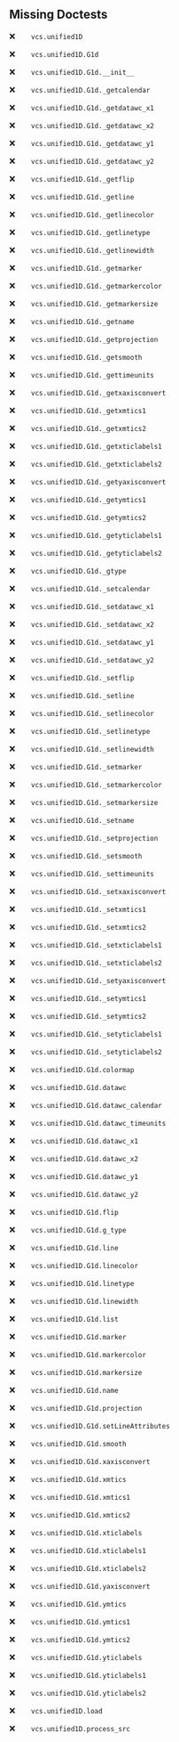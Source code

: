 Missing Doctests
----------------
:x:```    vcs.unified1D```

:x:```    vcs.unified1D.G1d```

:x:```    vcs.unified1D.G1d.__init__```

:x:```    vcs.unified1D.G1d._getcalendar```

:x:```    vcs.unified1D.G1d._getdatawc_x1```

:x:```    vcs.unified1D.G1d._getdatawc_x2```

:x:```    vcs.unified1D.G1d._getdatawc_y1```

:x:```    vcs.unified1D.G1d._getdatawc_y2```

:x:```    vcs.unified1D.G1d._getflip```

:x:```    vcs.unified1D.G1d._getline```

:x:```    vcs.unified1D.G1d._getlinecolor```

:x:```    vcs.unified1D.G1d._getlinetype```

:x:```    vcs.unified1D.G1d._getlinewidth```

:x:```    vcs.unified1D.G1d._getmarker```

:x:```    vcs.unified1D.G1d._getmarkercolor```

:x:```    vcs.unified1D.G1d._getmarkersize```

:x:```    vcs.unified1D.G1d._getname```

:x:```    vcs.unified1D.G1d._getprojection```

:x:```    vcs.unified1D.G1d._getsmooth```

:x:```    vcs.unified1D.G1d._gettimeunits```

:x:```    vcs.unified1D.G1d._getxaxisconvert```

:x:```    vcs.unified1D.G1d._getxmtics1```

:x:```    vcs.unified1D.G1d._getxmtics2```

:x:```    vcs.unified1D.G1d._getxticlabels1```

:x:```    vcs.unified1D.G1d._getxticlabels2```

:x:```    vcs.unified1D.G1d._getyaxisconvert```

:x:```    vcs.unified1D.G1d._getymtics1```

:x:```    vcs.unified1D.G1d._getymtics2```

:x:```    vcs.unified1D.G1d._getyticlabels1```

:x:```    vcs.unified1D.G1d._getyticlabels2```

:x:```    vcs.unified1D.G1d._gtype```

:x:```    vcs.unified1D.G1d._setcalendar```

:x:```    vcs.unified1D.G1d._setdatawc_x1```

:x:```    vcs.unified1D.G1d._setdatawc_x2```

:x:```    vcs.unified1D.G1d._setdatawc_y1```

:x:```    vcs.unified1D.G1d._setdatawc_y2```

:x:```    vcs.unified1D.G1d._setflip```

:x:```    vcs.unified1D.G1d._setline```

:x:```    vcs.unified1D.G1d._setlinecolor```

:x:```    vcs.unified1D.G1d._setlinetype```

:x:```    vcs.unified1D.G1d._setlinewidth```

:x:```    vcs.unified1D.G1d._setmarker```

:x:```    vcs.unified1D.G1d._setmarkercolor```

:x:```    vcs.unified1D.G1d._setmarkersize```

:x:```    vcs.unified1D.G1d._setname```

:x:```    vcs.unified1D.G1d._setprojection```

:x:```    vcs.unified1D.G1d._setsmooth```

:x:```    vcs.unified1D.G1d._settimeunits```

:x:```    vcs.unified1D.G1d._setxaxisconvert```

:x:```    vcs.unified1D.G1d._setxmtics1```

:x:```    vcs.unified1D.G1d._setxmtics2```

:x:```    vcs.unified1D.G1d._setxticlabels1```

:x:```    vcs.unified1D.G1d._setxticlabels2```

:x:```    vcs.unified1D.G1d._setyaxisconvert```

:x:```    vcs.unified1D.G1d._setymtics1```

:x:```    vcs.unified1D.G1d._setymtics2```

:x:```    vcs.unified1D.G1d._setyticlabels1```

:x:```    vcs.unified1D.G1d._setyticlabels2```

:x:```    vcs.unified1D.G1d.colormap```

:x:```    vcs.unified1D.G1d.datawc```

:x:```    vcs.unified1D.G1d.datawc_calendar```

:x:```    vcs.unified1D.G1d.datawc_timeunits```

:x:```    vcs.unified1D.G1d.datawc_x1```

:x:```    vcs.unified1D.G1d.datawc_x2```

:x:```    vcs.unified1D.G1d.datawc_y1```

:x:```    vcs.unified1D.G1d.datawc_y2```

:x:```    vcs.unified1D.G1d.flip```

:x:```    vcs.unified1D.G1d.g_type```

:x:```    vcs.unified1D.G1d.line```

:x:```    vcs.unified1D.G1d.linecolor```

:x:```    vcs.unified1D.G1d.linetype```

:x:```    vcs.unified1D.G1d.linewidth```

:x:```    vcs.unified1D.G1d.list```

:x:```    vcs.unified1D.G1d.marker```

:x:```    vcs.unified1D.G1d.markercolor```

:x:```    vcs.unified1D.G1d.markersize```

:x:```    vcs.unified1D.G1d.name```

:x:```    vcs.unified1D.G1d.projection```

:x:```    vcs.unified1D.G1d.setLineAttributes```

:x:```    vcs.unified1D.G1d.smooth```

:x:```    vcs.unified1D.G1d.xaxisconvert```

:x:```    vcs.unified1D.G1d.xmtics```

:x:```    vcs.unified1D.G1d.xmtics1```

:x:```    vcs.unified1D.G1d.xmtics2```

:x:```    vcs.unified1D.G1d.xticlabels```

:x:```    vcs.unified1D.G1d.xticlabels1```

:x:```    vcs.unified1D.G1d.xticlabels2```

:x:```    vcs.unified1D.G1d.yaxisconvert```

:x:```    vcs.unified1D.G1d.ymtics```

:x:```    vcs.unified1D.G1d.ymtics1```

:x:```    vcs.unified1D.G1d.ymtics2```

:x:```    vcs.unified1D.G1d.yticlabels```

:x:```    vcs.unified1D.G1d.yticlabels1```

:x:```    vcs.unified1D.G1d.yticlabels2```

:x:```    vcs.unified1D.load```

:x:```    vcs.unified1D.process_src```

